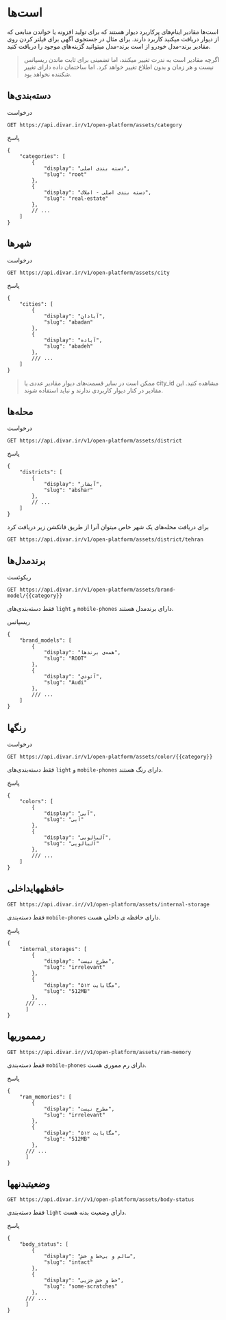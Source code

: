 # است‌ها

است‌ها مقادیر اینام‌های پرکاربرد دیوار هستند که برای تولید افزونه یا خواندن
منابعی که از دیوار دریافت میکنید کاربرد دارند. برای مثال در جستجوی آگهی برای
فیلتر کردن روی مقادیر برند-مدل خودرو از است برند-مدل میتوانید گزینه‌های موجود را دریافت کنید.

> اگرچه مقادیر است به ندرت تغییر میکنند، اما تضمینی برای ثابت ماندن ریسپانس نیست و هر زمان و بدون اطلاع تغییر خواهد کرد.
> اما ساختمان داده دارای تغییر شکننده نخواهد بود.

## دسته‌بندی‌ها

درخواست

```http
GET https://api.divar.ir/v1/open-platform/assets/category
```

پاسخ

```json5
{
    "categories": [
        {
            "display": "دسته بندی اصلی",
            "slug": "root"
        },
        {
            "display": "دسته بندی اصلی - املاک",
            "slug": "real-estate"
        },
        // ...
    ]
}
```

## شهرها

درخواست

```http
GET https://api.divar.ir/v1/open-platform/assets/city
```

پاسخ

```json5
{
    "cities": [
        {
            "display": "آبادان",
            "slug": "abadan"
        },
        {
            "display": "آباده",
            "slug": "abadeh"
        },
        /// ...
    ]
}
```

> ممکن است در سایر قسمت‌های دیوار مقادیر عددی یا city_id مشاهده کنید. این مقادیر در کنار دیوار کاربردی ندارند و نباید
> استفاده شوند.

## محله‌ها

درخواست

```http request
GET https://api.divar.ir/v1/open-platform/assets/district
```

پاسخ

```json5
{
    "districts": [
        {
            "display": "آبشار",
            "slug": "abshar"
        },
        // ...
    ]
}
```

برای دریافت محله‌های یک شهر خاص میتوان آنرا از طریق فانکشن زیر دریافت کرد

```http request
GET https://api.divar.ir/v1/open-platform/assets/district/tehran
```

## برندمدل‌ها

ریکوئست

```http request
GET https://api.divar.ir/v1/open-platform/assets/brand-model/{{category}}
```

فقط دسته‌بندی‌های `light` و `mobile-phones` دارای برندمدل هستند.

ریسپانس

```json5
{
    "brand_models": [
        {
            "display": "همه‌ی برند‌ها",
            "slug": "ROOT"
        },
        {
            "display": "آئودی",
            "slug": "Audi"
        },
        /// ...
    ]
}
```

## رنگها

درخواست

```http request
GET https://api.divar.ir/v1/open-platform/assets/color/{{category}}
```

فقط دسته‌بندی‌های `light` و `mobile-phones` دارای رنگ هستند.

پاسخ

```json5
{
    "colors": [
        {
            "display": "آبی",
            "slug": "آبی"
        },
        {
            "display": "آلبالویی",
            "slug": "آلبالویی"
        },
        /// ...
    ]
}
```

## حافظههایداخلی

```http request
GET https://api.divar.ir//v1/open-platform/assets/internal-storage
```

فقط دسته‌بندی‌ `mobile-phones` دارای حافظه ی داخلی هست.

پاسخ

```json5
{
    "internal_storages": [
        {
            "display": "مطرح نیست",
            "slug": "irrelevant"
        },
        {
            "display": "۵۱۲ مگابایت",
            "slug": "512MB"
        },
      /// ...
      ]
}
```

## رممموریها

```http request
GET https://api.divar.ir//v1/open-platform/assets/ram-memory
```

فقط دسته‌بندی‌ `mobile-phones` دارای رم مموری هست.

پاسخ

```json5
{
    "ram_memories": [
        {
            "display": "مطرح نیست",
            "slug": "irrelevant"
        },
        {
            "display": "۵۱۲ مگابایت",
            "slug": "512MB"
        },
      /// ...
      ]
}
```

## وضعیتبدنهها

```http request
GET https://api.divar.ir//v1/open-platform/assets/body-status
```

فقط دسته‌بندی‌ `light` دارای وضعیت بدنه هست.

پاسخ

```json5
{
    "body_status": [
        {
            "display": "سالم و بی‌خط و خش",
            "slug": "intact"
        },
        {
            "display": "خط و خش جزیی",
            "slug": "some-scratches"
        },
      /// ...
      ]
}
```

